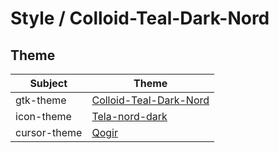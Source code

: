 

# Style / Colloid-Teal-Dark-Nord


## Theme

| Subject | Theme |
| --- | --- |
| gtk-theme | [Colloid-Teal-Dark-Nord](https://github.com/vinceliuice/Colloid-gtk-theme) |
| icon-theme | [Tela-nord-dark](https://github.com/vinceliuice/Tela-icon-theme) |
| cursor-theme | [Qogir](https://github.com/vinceliuice/Qogir-icon-theme/tree/master/src/cursors) |
